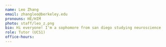```yaml
---
name: Leo Zhang
email: zhangleo@berkeley.edu
pronouns: HE/HIM
photo: staff/leo_z.png
bio: Hi everyone! I'm a sophomore from san diego studying neuroscience and data science.  I love soccer, piano, and eating good food.  Excited for Data8 this semester!
role: Tutor (UCS1)
office-hours: 
---
```

